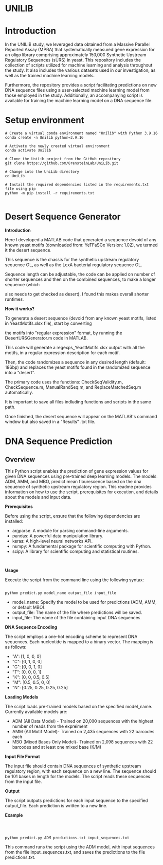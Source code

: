 # UNILIB

# Introduction

In the UNILIB study, we leveraged data obtained from a Massive Parallel Reported Assay (MPRA) that systematically measured gene expression for an oligo library comprising approximately 150,000 Synthetic Upstream Regulatory Sequences (sURS) in yeast. This repository includes the collection of scripts utilized for machine learning and analysis throughout the study. It also includes the various datasets used in our investigation, as well as the trained machine learning models.

Furthermore, the repository provides a script facilitating predictions on new DNA sequence files using a user-selected machine learning model from those employed in the study. Additionally, an accompanying script is available for training the machine learning model on a DNA sequence file.

# Setup environment

```
# Create a virtual conda environment named "Unilib" with Python 3.9.16
conda create -n Unilib python=3.9.16

# Activate the newly created virtual environment
conda activate Unilib

# Clone the UniLib project from the GitHub repository
git clone https://github.com/OrensteinLab/UniLib.git

# Change into the UniLib directory
cd UniLib

# Install the required dependencies listed in the requirements.txt file using pip
python -m pip install -r requirements.txt


```

  
# Desert Sequence Generator

**Introduction** 

Here I developed a MATLAB code that generated a sequence devoid of any known yeast motifs (downloaded from: YeTFaSCo Version: 1.02), we termed it the desert sequence.

This sequence is the chassis for the synthetic upstream regulatory sequence OL, as well as the LexA bacterial regulatory sequence OL.

Sequence length can be adjustable, the code can be applied on number of shorter sequences and then on the combined sequences, to make a longer sequence (which 

also needs to get checked as desert), I found this makes overall shorter runtimes.


**How it works?**

To generate a desert sequence (devoid from any known yeast motifs, listed in YeastMotifs.xlsx file), start by converting 

the motifs into "regular expression" format, by running the DesertURSGenerator.m code in MATLAB.

This code will generate a regexps_YeastMotifs.xlsx output with all the motifs, in a regular expression description for each motif.

Then, the code randomizes a sequence in any desired length (default: 186bp) and replaces the yeast motifs found in the randomized sequence into a "desert".

The primary code uses the functions: CheckSeqValidity.m, CheckSequence.m, ManualRandSeq.m, and ReplaceMatchedSeq.m automatically.

It is important to save all files indluding functions and scripts in the same path.
 
Once finished, the desert sequence will appear on the MATLAB's command window but also saved in a "Results" .txt file.


# DNA Sequence Prediction

## Overview ##


This Python script enables the prediction of  gene expression values for given DNA sequences using pre-trained deep learning models. The models: ADM, AMM, and MBO, predict mean flourescence based on the dna sequence of synthetic upstream regulatory region. This readme provides information on how to use the script, prerequisites for execution, and details about the models and input data.

**Prerequisites**


Before using the script, ensure that the following dependencies are installed:

* argparse: A module for parsing command-line arguments.<br>
* pandas: A powerful data manipulation library.<br>
* keras: A high-level neural networks API.<br>
* numpy: A fundamental package for scientific computing with Python.<br>
* scipy: A library for scientific computing and statistical routines.<br>
<br>

**Usage**
<br>

Execute the script from the command line using the following syntax:<br>

```

python predict.py model_name output_file input_file

```

* model_name: Specify the model to be used for predictions (ADM, AMM, or default MBO).<br>
* output_file: The name of the file where predictions will be saved.<br>
* input_file: The name of the file containing input DNA sequences.<br>


**DNA Sequence Encoding**
  

The script employs a one-hot encoding scheme to represent DNA sequences. Each nucleotide is mapped to a binary vector. The mapping is as follows:
<br>

* "A": [1, 0, 0, 0]<br>
* "C": [0, 1, 0, 0]<br>
* "G": [0, 0, 1, 0]<br>
* "T": [0, 0, 0, 1]<br>
* "K": [0, 0, 0.5, 0.5]<br>
* "M": [0.5, 0.5, 0, 0]<br>
* "N": [0.25, 0.25, 0.25, 0.25]<br>


**Loading Models**

The script loads pre-trained models based on the specified model_name. Currently available models are:

* ADM (All Data Model) - Trained on 20,000 sequences with the highest number of reads from the expreiment<br>
* AMM (All Motif Model)- Trained on 2,435 sequences with 22 barcodes each <br>
* MBO (Mixed Bases Only Model)- Trained on 2,098 sequences with 22 barcodes and at least one mixed base (K/M) <br>


**Input File Format**


The input file should contain DNA sequences of synthetic upstream regulatory region, with each sequence on a new line. The sequence should be 101 bases in length for the models. The script reads these sequences from the input file.


**Output**

The script outputs predictions for each input sequence to the specified output_file. Each prediction is written to a new line.

**Example**

<br>


```

python predict.py ADM predictions.txt input_sequences.txt

```

This command runs the script using the ADM model, with input sequences from the file input_sequences.txt, and saves the predictions to the file predictions.txt.



  
